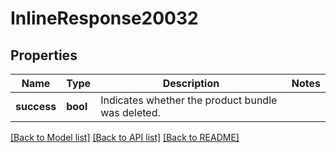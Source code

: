# InlineResponse20032

## Properties
Name | Type | Description | Notes
------------ | ------------- | ------------- | -------------
**success** | **bool** | Indicates whether the product bundle was deleted. | 

[[Back to Model list]](../README.md#documentation-for-models) [[Back to API list]](../README.md#documentation-for-api-endpoints) [[Back to README]](../README.md)


